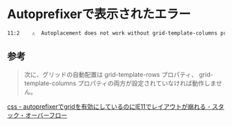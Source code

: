 # Autoprefixerで表示されたエラー

```bash
11:2    ⚠  Autoplacement does not work without grid-template-columns property [autoprefixer]
```

## 参考


> 次に、グリッドの自動配置は grid-template-rows プロパティ、 grid-template-columns プロパティの両方が設定されていなければ動作しません。

[css \- autoprefixerでgridを有効にしているのにIE11でレイアウトが崩れる \- スタック・オーバーフロー](https://ja.stackoverflow.com/questions/55200/autoprefixer%E3%81%A7grid%E3%82%92%E6%9C%89%E5%8A%B9%E3%81%AB%E3%81%97%E3%81%A6%E3%81%84%E3%82%8B%E3%81%AE%E3%81%ABie11%E3%81%A7%E3%83%AC%E3%82%A4%E3%82%A2%E3%82%A6%E3%83%88%E3%81%8C%E5%B4%A9%E3%82%8C%E3%82%8B)